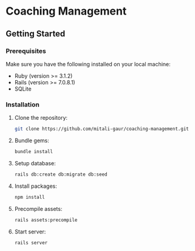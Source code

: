 # Coaching Management

## Getting Started

### Prerequisites

Make sure you have the following installed on your local machine:

- Ruby (version >= 3.1.2)
- Rails (version >= 7.0.8.1)
- SQLite

### Installation

1. Clone the repository:

    ```bash
    git clone https://github.com/mitali-gaur/coaching-management.git
    ```

2. Bundle gems:

    ```bash
    bundle install
    ```

3. Setup database:

    ```bash
    rails db:create db:migrate db:seed
    ```

4. Install packages:

    ```bash
    npm install
    ```

5. Precompile assets:

    ```bash
    rails assets:precompile
    ```

6. Start server:

    ```bash
    rails server
    ```

